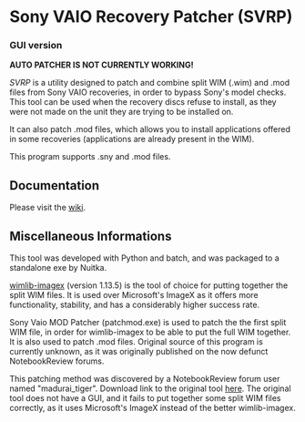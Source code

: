 # Sony VAIO Recovery Patcher (SVRP)

### GUI version

**AUTO PATCHER IS NOT CURRENTLY WORKING!**

*SVRP* is a utility designed to patch and combine split WIM (.wim) and .mod files from Sony VAIO recoveries, in order to bypass Sony's model checks. This tool can be used when the recovery discs refuse to install, as they were not made on the unit they are trying to be installed on.

It can also patch .mod files, which allows you to install applications offered in some recoveries (applications are already present in the WIM).

This program supports .sny and .mod files.

## Documentation

Please visit the [wiki](https://github.com/Vir0z4/svrp/wiki).

## Miscellaneous Informations

This tool was developed with Python and batch, and was packaged to a standalone exe by Nuitka.

[wimlib-imagex](https://wimlib.net) (version 1.13.5) is the tool of choice for putting together the split WIM files. It is used over Microsoft's ImageX as it offers more functionality, stability, and has a considerably higher success rate.

Sony Vaio MOD Patcher (patchmod.exe) is used to patch the the first split WIM file, in order for wimlib-imagex to be able to put the full WIM together. It is also used to patch .mod files. Original source of this program is currently unknown, as it was originally published on the now defunct NotebookReview forums.

This patching method was discovered by a NotebookReview forum user named "madurai_tiger". Download link to the original tool [here](https://drive.google.com/file/d/1YD7bDr-aW9nuFUKLNVEx94GMLfDBNo_b/view?usp=sharing). The original tool does not have a GUI, and it fails to put together some split WIM files correctly, as it uses Microsoft's ImageX instead of the better wimlib-imagex.
